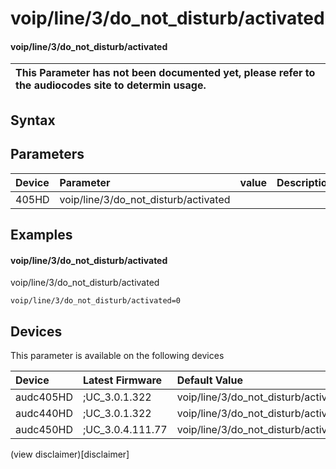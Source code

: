 ﻿---
description: voip/line/3/do_not_disturb/activated
search: false
---

# voip/line/3/do_not_disturb/activated

#### voip/line/3/do_not_disturb/activated


| This Parameter has not been documented yet, please refer to the audiocodes site to determin usage.  | 
| :--- |

## Syntax

## Parameters
|Device|Parameter|value|Description|
|:---|:---|:---|:---|
| 405HD | voip/line/3/do_not_disturb/activated |  |  |

## Examples
#### voip/line/3/do_not_disturb/activated

voip/line/3/do_not_disturb/activated

```
voip/line/3/do_not_disturb/activated=0
```

## Devices
This parameter is available on the following devices

| Device | Latest Firmware | Default Value |
|:---|:---|:---|
| audc405HD | ;UC_3.0.1.322 | voip/line/3/do_not_disturb/activated=0 
| audc440HD | ;UC_3.0.1.322 | voip/line/3/do_not_disturb/activated=0 
| audc450HD | ;UC_3.0.4.111.77 | voip/line/3/do_not_disturb/activated=0 

(view disclaimer)[disclaimer]
